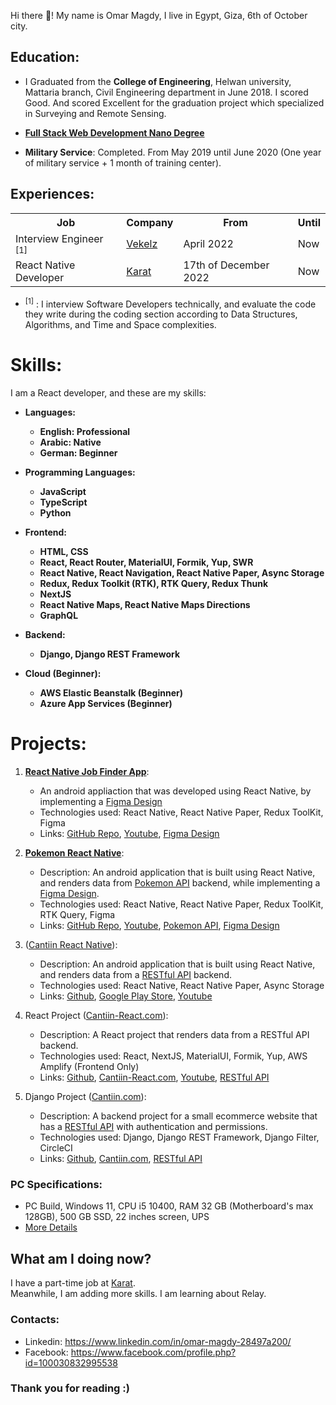 Hi there 👋! My name is Omar Magdy, I live in Egypt,
Giza, 6th of October city.

## Education:

- I Graduated from the **College of Engineering**, Helwan university,
  Mattaria branch, Civil Engineering department in June 2018. I scored Good. And scored Excellent for the graduation project
  which specialized in Surveying and Remote Sensing.
- **[Full Stack Web Development Nano Degree](https://graduation.udacity.com/confirm/ELAEXGHP)**

- **Military Service**: Completed. From May 2019 until June 2020 (One year of military service + 1 month of training center).

## Experiences:

<table>
<tr>
<th>Job</th>
<th>Company</th>
<th>From</th>
<th>Until</th>
</tr>

<tr>
<td>Interview Engineer <sup>[1]</sup></td>
<td><a href="https://www.vekelz.com/">Vekelz</a></td>
<td>April 2022</td>
<td>Now</td>
</tr>

<tr>
<td>React Native Developer</td>
<td><a href="https://karat.com/">Karat</a></td>
<td>17th of December 2022</td>
<td>Now</td>
</tr>

</table>

- <sup>[1]</sup> : I interview Software Developers technically,
  and evaluate the code they write during the coding section
  according to Data Structures, Algorithms, and Time and Space
  complexities.

# Skills:

I am a React developer, and these are my skills:

<b>

- Languages:

  - English: Professional
  - Arabic: Native
  - German: Beginner

- Programming Languages:

  - JavaScript
  - TypeScript
  - Python

- Frontend:

  - HTML, CSS
  - React, React Router, MaterialUI, Formik, Yup, SWR
  - React Native, React Navigation, React Native Paper, Async Storage
  - Redux, Redux Toolkit (RTK), RTK Query, Redux Thunk
  - NextJS
  - React Native Maps, React Native Maps Directions
  - GraphQL

- Backend:

  - Django, Django REST Framework

- Cloud (Beginner):
  - AWS Elastic Beanstalk (Beginner)
  - Azure App Services (Beginner)

</b>

# Projects:

1. **[React Native Job Finder App](https://github.com/OmarThinks/React-Native-Job-Finder-App)**:

   - An android appliaction that was developed using React Native, by implementing a [Figma Design](https://www.figma.com/file/MhW5fBvYX41AITpgRwFDzc/React-Developer-Task-2022)
   - Technologies used: React Native, React Native Paper, Redux ToolKit, Figma
   - Links: [GitHub Repo](https://github.com/OmarThinks/React-Native-Job-Finder-App), [Youtube](https://www.youtube.com/watch?v=cr00PrrGccs), [Figma Design](https://www.figma.com/file/MhW5fBvYX41AITpgRwFDzc/React-Developer-Task-2022)

2. **[Pokemon React Native](https://github.com/OmarThinks/Pokemon-React-Native)**:

   - Description: An android application that is built using React Native, and renders data from [Pokemon API](https://pokeapi.co/docs/v2) backend, while implementing a [Figma Design](https://www.figma.com/community/file/1169058964714403349).
   - Technologies used: React Native, React Native Paper, Redux ToolKit, RTK Query, Figma
   - Links: [GitHub Repo](https://github.com/OmarThinks/Pokemon-React-Native), [Youtube](https://www.youtube.com/watch?v=iATI7d0WdeI), [Pokemon API](https://pokeapi.co/docs/v2), [Figma Design](https://www.figma.com/community/file/1169058964714403349)

3. ([Cantiin React Native](https://github.com/OmarThinks/Cantiin-React-Native)):

   - Description: An android application that is built using React Native, and renders data from a [RESTful API](https://www.cantiin.com/api/) backend.
   - Technologies used: React Native, React Native Paper, Async Storage
   - Links: [Github](https://github.com/OmarThinks/Cantiin-React-Native), [Google Play Store](https://play.google.com/store/apps/details?id=com.cantiinreactnative), [Youtube](https://www.youtube.com/watch?v=16v0MCEKS-c)

4. React Project ([Cantiin-React.com](https://www.cantiin-react.com/)):

   - Description: A React project that renders data from a RESTful API backend.
   - Technologies used: React, NextJS, MaterialUI, Formik, Yup, AWS Amplify (Frontend Only)
   - Links: [Github](https://github.com/OmarThinks/Cantiin-React-NextJS), [Cantiin-React.com](https://www.cantiin-react.com/), [Youtube](https://www.youtube.com/watch?v=sBj2vWlMLfc), [RESTful API](https://www.cantiin.com/api/)

5. Django Project ([Cantiin.com](https://www.cantiin.com/)):
   - Description: A backend project for a small ecommerce website that
     has a [RESTful API](https://www.cantiin.com/api/) with authentication
     and permissions.
   - Technologies used: Django, Django REST Framework, Django Filter, CircleCI
   - Links: [Github](https://github.com/OmarThinks/cantiin_django), [Cantiin.com](https://www.cantiin.com/), [RESTful API](https://www.cantiin.com/api/)

### PC Specifications:

- PC Build, Windows 11, CPU i5 10400, RAM 32 GB (Motherboard's max 128GB),
  500 GB SSD, 22 inches screen, UPS
- [More Details](pc.md)

<!-- [Examples](examples/microservices.md)-->

## What am I doing now?

I have a part-time job at <a href="https://karat.com/">Karat</a>.  
Meanwhile, I am adding more skills. I am learning about Relay.

<!--




# Frontend:

- HTML
	CSS,
	BootStrap
- Google Charts
- JavaScript / TypeScript
	- NPM and NodeJS
		- Axios
		- React
			- Context, Hooks
			- React Router
			- Material UI
			- Formik, Yup
			- NextJS
			- SWR
			- Example: [Github](https://github.com/OmarThinks/Cantiin-React-NextJS), [Cantiin-React.com](https://www.cantiin-react.com/), [Youtube](https://www.youtube.com/watch?v=sBj2vWlMLfc)
		- Redux
			- Redux Toolkit (RTK), RTK Query
			- Redux Thunk
		- React Native
			- React Native Paper
			- Async Storage
			- Note: I am using [Windows](pc.md)
			- Example: [Github](https://github.com/OmarThinks/Cantiin-React-Native),
			[Google Play Store](https://play.google.com/store/apps/details?id=com.cantiinreactnative),
			[Youtube](https://www.youtube.com/watch?v=16v0MCEKS-c)



# Backend

- Python
	- Django
	- Django REST Framework
	- Example: [Github](https://github.com/OmarThinks/cantiin_django), [Cantiin.com](https://www.cantiin.com/), [Browsable API](https://www.cantiin.com/api/)






# Cloud (Beginner):

- AWS (Beginner):
	- Elastic Beanstalk
		- Example:  [Github](https://github.com/OmarThinks/cantiin_django), [Deployment](http://cantiin-dev.us-east-2.elasticbeanstalk.com/)
- Azure App Services (Biginner)








, I am applying for React jobs.
And I am [building an example with Redux](https://github.com/OmarThinks/Cantiin-Redux).
-->

<!--

Thank God, I started working at <a href="https://karat.com/">Karat</a>.
And in my free time,
-->

<!--
<table>

<tr>
	<th>Title</th>
	<th>Job</th>
	<th>Company</th>
	<th>From</th>
	<th>To</th>
	<th>Duration</th>
	<th>Notes</th>
</tr>




<tr>
	<td>On-Board</td>
	<td>Interview Engineer</td>
	<td><a href="https://karat.com/">Karat</a></td>
	<th>April 2022</th>
	<th>June 2022</th>
	<td>2 Months</td>
	<td>I started the training</td>
</tr>


<tr>
	<td>Apprentice</td>
	<td>Interview Engineer</td>
	<td><a href="https://karat.com/">Karat</a></td>
	<th>June 2022</th>
	<th>August 2022</th>
	<td>2 Months</td>
	<td>I passed the initial training</td>
</tr>


<tr>
	<td>Expert</td>
	<td>Interview Engineer</td>
	<td><a href="https://karat.com/">Karat</a></td>
	<th>August 2022</th>
	<th>Now</th>
	<td>~</td>
	<td>I got promoted to Expert and started interviewing Software Developers</td>
</tr>



</table>
-->

<!--






## Backend:


- Python
	- Django, Django REST Framework, django_filter
	- Flask, SQLAlchemy, Pydantic
	- unittest, pytest
	- pymongo, redis-py
	- pika, celery
	- [Examples](examples/python.md)
	- [Cantiin.com](https://www.cantiin.com/)





## Others:
- Git, Github
- Postman
- Waterfall and Agile Frameworks
- Docker, Docker Compose
- RabbitMQ
- CircleCI
- [Examples](examples/microservices.md)











- PHP
	- Laravel, Eloquent, Blade
	- [Example](https://github.com/OmarThinks/Laravel-Project)
- C#
	- ASP.NET Core:
		- NuGet, Razor Pages, MVC, Web API, Blazor
		- Entity Framework, Code generator, Identity
		- [Examples](examples/cs.md)
- JavaScript
	- ExpressJS, EJS
	- Mongoose, Sequelize
	- Mocha, Chai
	- [Example](https://github.com/OmarThinks/expressjs_mongo_project)

-->

<!--

- Architecture:
-->

<!--

## AWS (Beginner):
- Amplify
- Lambda
- [Examples](examples/aws.md)

-->

<!-- DynamoDB -->

<!--








## Backend:


- [Python](https://www.w3schools.com/python/)
	- [Django](https://docs.djangoproject.com),
	[Django REST Framework](https://www.django-rest-framework.org/) (DRF),
	[django_filter](https://django-filter.readthedocs.io/en/stable/guide/rest_framework.html#quickstart),
	[Djoser](https://djoser.readthedocs.io) (Authentication)
	- [Flask](https://flask.palletsprojects.com/en/2.0.x/),
	[SQLAlchemy](https://www.sqlalchemy.org/),
	[Pydantic](https://pydantic-docs.helpmanual.io/)
	- [unittest](https://docs.python.org/3/library/unittest.html),
		[pytest](https://pypi.org/project/pytest/)
	- [pymongo](https://pymongo.readthedocs.io/en/stable/tutorial.html)
	- [redis-py](https://github.com/andymccurdy/redis-py)
	- [pika](https://pika.readthedocs.io/en/stable/),
	[celery](https://docs.celeryproject.org/)
	- Examples
- [C#](https://www.w3schools.com/cs/)
	- [ASP.NET Core](https://docs.microsoft.com/en-us/aspnet/core/introduction-to-aspnet-core):
		- [NuGet](https://www.nuget.org/)
		- [Razor Pages](https://docs.microsoft.com/en-us/aspnet/core/tutorials/razor-pages),
			[MVC](https://docs.microsoft.com/en-us/aspnet/core/tutorials/first-mvc-app/start-mvc),
			[Web API](https://docs.microsoft.com/en-us/aspnet/core/tutorials/first-web-api)
		- [Entity Framework](https://docs.microsoft.com/en-us/ef/core/), [Code generator](https://docs.microsoft.com/en-us/aspnet/core/fundamentals/tools/dotnet-aspnet-codegenerator), [Identity](https://docs.microsoft.com/en-us/aspnet/core/security/authentication/identity)





## Microservices Architecture (Beginner):
- [Docker](https://www.docker.com/)
- [Docker Compose](https://docs.docker.com/compose/)
- [CircleCI](https://circleci.com/)








## Frontend:
- [HTML](https://www.w3schools.com/html/)
	[CSS](https://www.w3schools.com/css/default.asp),
	[BootStrap](https://www.w3schools.com/bootstrap4/)
- [JavaScript](https://www.w3schools.com/js/)
	- [NPM](https://www.npmjs.com/) and NodeJS
		- [React](https://reactjs.org/), [Redux](https://redux.js.org/)
		- [Axios](https://axios-http.com/)










## Others:
- [Git](https://git-scm.com/), [Github](https://github.com/)
- [Postman](https://www.postman.com/)
- Waterfall and Agile Frameworks













-->

<!--

## Summary:

- **Frontend**: HTML, CSS, BootStrap, JavaScript, React
- **Backend**: RESTful APIs, Authentication, SQL, NoSQL, MongoDB, ORM, ODM, Testing, Templating Engines, Redis
- **Microservices** (Beginner): Docker, Docker Compose, Message Brokers, CircleCI
-->

<!--



- [JavaScript](https://www.w3schools.com/js/)
	- [ExpressJS](https://expressjs.com/), [Sequelize](https://sequelize.org/master/),
	[Mongoose](https://www.npmjs.com/package/mongoose)
	- [Mocha](https://mochajs.org/),
	[Chai](https://www.chaijs.com/)
	[Jinja](https://jinja.palletsprojects.com/)

-->

<!--
**OmarThinks/OmarThinks** is a ✨ _special_ ✨ repository because its `README.md` (this file) appears on your GitHub profile.

Here are some ideas to get you started:

- 🔭 I’m currently working on ...
- 🌱 I’m currently learning ...
- 👯 I’m looking to collaborate on ...
- 🤔 I’m looking for help with ...
- 💬 Ask me about ...
- 📫 How to reach me: ...
- ⚡ Fun fact: ...
-->

### Contacts:

- Linkedin: https://www.linkedin.com/in/omar-magdy-28497a200/
- Facebook: https://www.facebook.com/profile.php?id=100030832995538

### Thank you for reading :)
